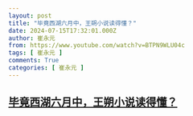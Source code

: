 ```yaml
---
layout: post
title: "毕竟西湖六月中，王朔小说读得懂？"
date: 2024-07-15T17:32:01.000Z
author: 崔永元
from: https://www.youtube.com/watch?v=BTPN9WLU04c
tags: [ 崔永元 ]
comments: True
categories: [ 崔永元 ]
---
```

<!--1721064721000-->
[毕竟西湖六月中，王朔小说读得懂？](https://www.youtube.com/watch?v=BTPN9WLU04c)
------

<div>

</div>

